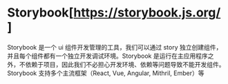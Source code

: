 # Storybook[https://storybook.js.org/]

Storybook 是一个 ui 组件开发管理的工具，我们可以通过 story 独立创建组件，并且每个组件都有一个独立开发调试环境。Storybook 是运行在主应用程序之外，不依赖于项目，因此我们不必担心开发环境、依赖等问题导致不能开发组件。
Storybook 支持多个主流框架（React, Vue, Angular, Mithril, Ember）等